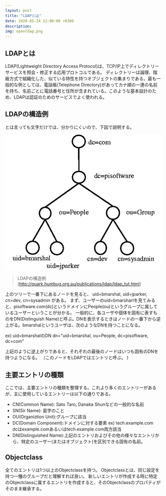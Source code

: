 ```yaml
---
layout: post
title: "LDAPとは"
date: 2020-05-24 12:00:00 +0300
description: 
img: openldap.png
---
```


## LDAPとは

LDAP(Lightweight Directory Access Protocol)は、TCP/IP上でディレクトリーサービスを照会・修正する応用プロトコルである。
ディレクトリーは論理、階級方式で組織化した、似ている特性を持つオブジェクトの集まりである。最も一般的な例としては、電話帳(Telephone  Directory)があってカナ順の一連の名前を持ち、名前ごとに電話番号と住所が含まれている。このような基本設計のため、LDAPは認証のためのサービスでよく使われる。

## LDAPの構造例

とは言っても文字だけでは、分かりにくいので、下図で説明する。

![LDAPの構造例](../assets/img/ldap_structure.png)
> LDAPの構造例(http://quark.humbug.org.au/publications/ldap/ldap_tut.html)

上のツリーで一番下にあるノードを見ると、 
uid=bmarshal,  uid=jparker,  cn=dev,  cn=sysadmin 
がある。
まず、ユーザーのuid=bmarsharlを見てみると、pisoftware.com(dc)というドメインにPeople(ou)というグループに属しているユーザーということが分かる。 
一般的に、各ユーザや個体を固有に表すものをDN(Distinguish Name)と呼ぶ。DNを表示するときはノードの一番下から逆上がる。bmarshalというユーザは、次のようなDNを持つことになる。 

ex) uid=bmarshalのDN 
dn="uid=bmarshal, ou=People, dc=pisoftware, dc=com"

上記のように逆上がりであると、それぞれの最後のノードはいつも固有のDNを持つようになる。 
 （このノードをLDAPではエントリと呼ぶ。 )

## 主要エントリの種類

ここでは、主要エントリの種類を整理する。これより多くのエントリーがあるが、主に使用しているエントリーは以下の通りである。 

- CN(Common Name): Sato Taro, Danaka Shunなどの一般的な名前 
- SN(Sir Name): 苗字のこと
- OU(Organiztion Unit):グループに該当  
- DC(Domain Component):ドメインに対する要素 
ex) tech.example.com  
dcはexample.comあるいはtech.example.com両方該当 
- DN(Distinguished Name):上記のエントリおよびその他の様々なエントリから、特定のユーザー(またはオブジェクト)を区別できる固有の名前。  

## Objectclass

全てのエントリは1つ以上のObjectclassを持つ。 Objectclassとは、同じ設定を持つ一種のグループだと理解すれば良い。
新しいエントリが作成する時に特定のObjectclassに属するエントリを作成すると、そのObjectclassのプロパティがそのまま継承する。